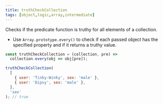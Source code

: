 ```yaml
---
title: truthCheckCollection
tags: [object,logic,array,intermediate]
---
```


Checks if the predicate function is truthy for all elements of a collection.

- Use `Array.prototype.every()` to check if each passed object has the specified property and if it returns a truthy value.

```js
const truthCheckCollection = (collection, pre) =>
  collection.every(obj => obj[pre]);
```

```js
truthCheckCollection(
  [
    { user: 'Tinky-Winky', sex: 'male' },
    { user: 'Dipsy', sex: 'male' },
  ],
  'sex'
); // true
```
